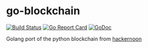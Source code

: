 # go-blockchain

[![Build Status](https://travis-ci.org/qinqon/go-blockchain.svg?branch=master)](https://travis-ci.org/qinqon/go-blockchain)
[![Go Report Card](https://goreportcard.com/badge/github.com/qinqon/go-blockchain)](https://goreportcard.com/report/github.com/qinqon/go-blockchain)
[![GoDoc](https://godoc.org/github.com/qinqon/go-blockchain?status.svg)](https://godoc.org/github.com/qinqon/go-blockchain)

Golang port of the python blockchain from [hackernoon](https://hackernoon.com/learn-blockchains-by-building-one-117428612f46)
